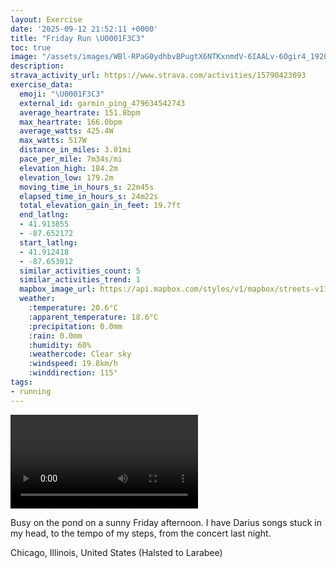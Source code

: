 ```yaml
---
layout: Exercise
date: '2025-09-12 21:52:11 +0000'
title: "Friday Run \U0001F3C3"
toc: true
image: "/assets/images/WBl-RPaG0ydhbvBPugtX6NTKxnmdV-6IAALv-6Ogir4_1920x1080.jpg.jpeg"
description:
strava_activity_url: https://www.strava.com/activities/15790423093
exercise_data:
  emoji: "\U0001F3C3"
  external_id: garmin_ping_479634542743
  average_heartrate: 151.8bpm
  max_heartrate: 166.0bpm
  average_watts: 425.4W
  max_watts: 517W
  distance_in_miles: 3.01mi
  pace_per_mile: 7m34s/mi
  elevation_high: 184.2m
  elevation_low: 179.2m
  moving_time_in_hours_s: 22m45s
  elapsed_time_in_hours_s: 24m22s
  total_elevation_gain_in_feet: 19.7ft
  end_latlng:
  - 41.913855
  - -87.652172
  start_latlng:
  - 41.912418
  - -87.653012
  similar_activities_count: 5
  similar_activities_trend: 1
  mapbox_image_url: https://api.mapbox.com/styles/v1/mapbox/streets-v11/static/path-5+787af2-1.0(ehy~Fbl~uO%40aACuDEqALcBAu%40DcACYCCI%3FMGAUB%7BCGqD%3FcACcABi%40EmB%40_DGiABa%40%3F%7D%40COGKw%40Hk%40%3FCAAGB%5D%3F%7DA%40e%40A%7D%40HuAAgAQoECkCEo%40Mg%40AeBIMAWBc%40BG%3Fi%40BS%3Fg%40EQGs%40BcBBs%40Eu%40%3FmBGwA%40aACoBBi%40AqAKk%40PeC%3Fi%40Eo%40Ma%40KGK%3Fg%40DaAj%40WJu%40Dg%40HKA_%40Qk%40MGDE%5EELc%40HKESUa%40P%5BPe%40f%40s%40C%7B%40IUDE%40%3FF%5DPg%40JQJGJMd%40KD_%40%40YIYOIKGOBODMd%40Uj%40y%40JD%5CZf%40QX%3FPCBC%60%40o%40t%40Yd%40%5BDWIi%40CaAHcAI_%40DKp%40S%60%40%3FNHF%3Fz%40OP%40DBJb%40%5CpBO%60A%40Tl%40p%40Dx%40FDLDDFH%7C%40b%40lAFp%40H%5ETx%40XtAPVJDt%40%3Fd%40GRBDBDNFpBC%60AB%7CJEx%40HtBAtABj%40Cn%40%40TR%7C%40%40P%3FbIEbADX%40ZCf%40LvEFFJCXB~%40%3FBHAtCF~CAr%40BbA%40rDBr%40CtBD~%40Ap%40B%7C%40Cp%40%40bAChD%40~%40),pin-s-s+e5b22e(-87.65138,41.91379),pin-s-f+89ae00(-87.65025999999995,41.913899999999984)/auto/800x800?access_token=pk.eyJ1Ijoiam9zaGJlY2ttYW4iLCJhIjoiY205eWR2aDd1MWZ6djJrbXc4a3M0bWZleiJ9.XiG9OWkNcZk2QzjJbxLB4A
  weather:
    :temperature: 20.6°C
    :apparent_temperature: 18.6°C
    :precipitation: 0.0mm
    :rain: 0.0mm
    :humidity: 60%
    :weathercode: Clear sky
    :windspeed: 19.8km/h
    :winddirection: 115°
tags:
- running
---
```


<video controls src="/assets/videos/WBl-RPaG0ydhbvBPugtX6NTKxnmdV-6IAALv-6Ogir4.mp4"></video>

Busy on the pond on a sunny Friday afternoon. I have Darius songs stuck in my head, to the tempo of my steps, from the concert last night.

Chicago, Illinois, United States (Halsted to Larabee)
